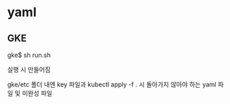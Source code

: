 # yaml

## GKE

gke$ sh run.sh

실행 시 만들어짐

gke/etc 폴더 내엔 key 파일과
kubectl apply -f . 시 돌아가지 않아야 하는 yaml 파일 및 미완성 파일